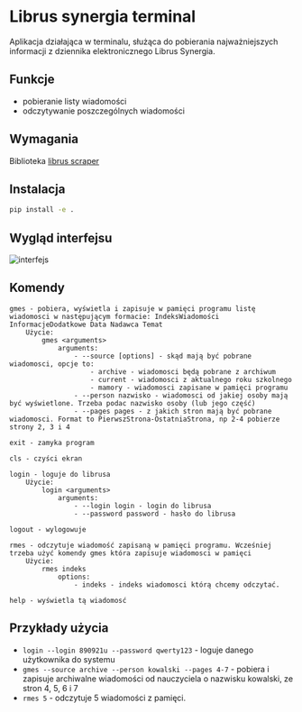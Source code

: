 # Librus synergia terminal
Aplikacja działająca w terminalu, służąca do pobierania najważniejszych informacji z dziennika elektronicznego Librus Synergia.

## Funkcje
- pobieranie listy wiadomości
- odczytywanie poszczególnych wiadomości

## Wymagania
Biblioteka [librus scraper](https://github.com/piotr-ginal/librus-scraper)
## Instalacja
```bash
pip install -e .
```
## Wygląd interfejsu
![interfejs](https://user-images.githubusercontent.com/70772418/197017415-7e059be5-fee1-44fa-9607-f2a9f4a5b7b6.png)
## Komendy
```
gmes - pobiera, wyświetla i zapisuje w pamięci programu listę wiadomosci w następującym formacie: IndeksWiadomości InformacjeDodatkowe Data Nadawca Temat
    Użycie:
        gmes <arguments>
            arguments:
                - --source [options] - skąd mają być pobrane wiadomosci, opcje to:
                    - archive - wiadomosci będą pobrane z archiwum
                    - current - wiadomosci z aktualnego roku szkolnego
                    - mamory - wiadomosci zapisane w pamięci programu
                - --person nazwisko - wiadomosci od jakiej osoby mają być wyświetlone. Trzeba podac nazwisko osoby (lub jego część)
                - --pages pages - z jakich stron mają być pobrane wiadomosci. Format to PierwszStrona-OstatniaStrona, np 2-4 pobierze strony 2, 3 i 4

exit - zamyka program

cls - czyści ekran

login - loguje do librusa
    Użycie:
        login <arguments>
            arguments:
                - --login login - login do librusa
                - --password password - hasło do librusa

logout - wylogowuje

rmes - odczytuje wiadomość zapisaną w pamięci programu. Wcześniej trzeba użyć komendy gmes która zapisuje wiadomosci w pamięci
    Użycie:
        rmes indeks
            options:
                - indeks - indeks wiadomosci którą chcemy odczytać.

help - wyświetla tą wiadomosć
```
## Przykłady użycia
- ```login --login 890921u --password qwerty123``` - loguje danego użytkownika do systemu
- ```gmes --source archive --person kowalski --pages 4-7``` - pobiera i zapisuje archiwalne wiadomości od nauczyciela o nazwisku kowalski, ze stron 4, 5, 6 i 7
- ```rmes 5``` - odczytuje 5 wiadomości z pamięci.